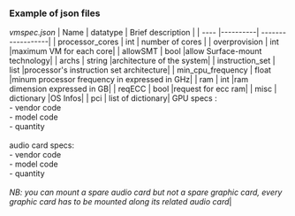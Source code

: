 ### Example of json files

*vmspec.json*
| Name | datatype | Brief description | 
| ---- |----------| ------------------|
| processor_cores | int | number of cores |
| overprovision | int |maximum VM for each core|
| allowSMT | bool |allow Surface-mount technology|
| archs | string |architecture of the system|
| instruction_set | list |processor's instruction set architecture|
| min_cpu_frequency | float |minum processor frequency in expressed in GHz|
| ram | int |ram dimension expressed in GB|
| reqECC | bool |request for ecc ram|
| misc | dictionary |OS Infos|
| pci | list of dictionary| GPU specs :<br>- vendor code <br> - model code <br> - quantity <br><br> audio card specs: <br>- vendor code <br> - model code <br> - quantity <br><br> *NB: you can mount a spare audio card but not a spare graphic card, every graphic card has to be mounted along its related audio card*|